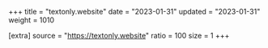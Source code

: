 +++
title = "textonly.website"
date = "2023-01-31"
updated = "2023-01-31"
weight = 1010

[extra]
source = "https://textonly.website"
ratio = 100
size = 1
+++
